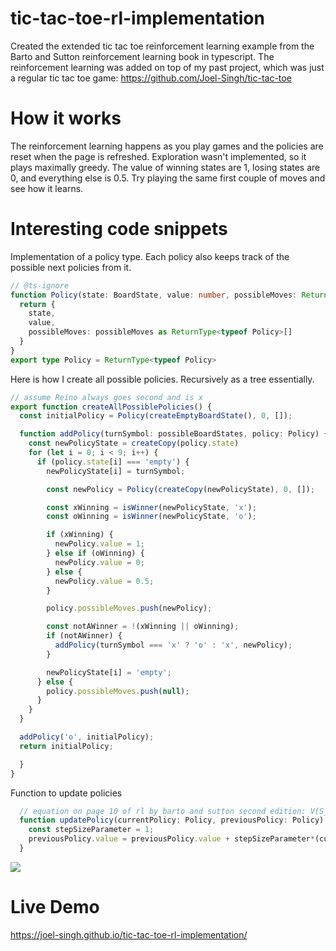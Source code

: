 # tic-tac-toe-rl-implementation
Created the extended tic tac toe reinforcement learning example from the Barto and Sutton reinforcement learning book in typescript. The reinforcement learning was added on top of my past project, which was just a regular tic tac toe game: https://github.com/Joel-Singh/tic-tac-toe

# How it works
The reinforcement learning happens as you play games and the policies are reset when the page is refreshed. Exploration wasn't implemented, so it plays maximally greedy. The value of winning states are 1, losing states are 0, and everything else is 0.5. Try playing the same first couple of moves and see how it learns.

# Interesting code snippets
Implementation of a policy type. Each policy also keeps track of the possible next policies from it.
```typescript
// @ts-ignore
function Policy(state: BoardState, value: number, possibleMoves: ReturnType<typeof Policy>[]) {
  return {
    state,
    value,
    possibleMoves: possibleMoves as ReturnType<typeof Policy>[]
  }
}
export type Policy = ReturnType<typeof Policy>
```

Here is how I create all possible policies. Recursively as a tree essentially.
```typescript
// assume Reino always goes second and is x
export function createAllPossiblePolicies() {
  const initialPolicy = Policy(createEmptyBoardState(), 0, []);

  function addPolicy(turnSymbol: possibleBoardStates, policy: Policy) {
    const newPolicyState = createCopy(policy.state)
    for (let i = 0; i < 9; i++) {
      if (policy.state[i] === 'empty') {
        newPolicyState[i] = turnSymbol;

        const newPolicy = Policy(createCopy(newPolicyState), 0, []);

        const xWinning = isWinner(newPolicyState, 'x');
        const oWinning = isWinner(newPolicyState, 'o');

        if (xWinning) {
          newPolicy.value = 1;
        } else if (oWinning) {
          newPolicy.value = 0;
        } else {
          newPolicy.value = 0.5;
        }

        policy.possibleMoves.push(newPolicy);

        const notAWinner = !(xWinning || oWinning);
        if (notAWinner) {
          addPolicy(turnSymbol === 'x' ? 'o' : 'x', newPolicy);
        }

        newPolicyState[i] = 'empty';
      } else {
        policy.possibleMoves.push(null);
      }
    }
  }

  addPolicy('o', initialPolicy);
  return initialPolicy;

  }
}
```

Function to update policies
```typescript
  // equation on page 10 of rl by barto and sutton second edition: V(S_t) <- V(S_t) + a[V(S_t+1) - V(S_t)]
  function updatePolicy(currentPolicy: Policy, previousPolicy: Policy) {
    const stepSizeParameter = 1;
    previousPolicy.value = previousPolicy.value + stepSizeParameter*(currentPolicy.value - previousPolicy.value);
  }
```

![](./project-screenshot.png)

# Live Demo
https://joel-singh.github.io/tic-tac-toe-rl-implementation/
